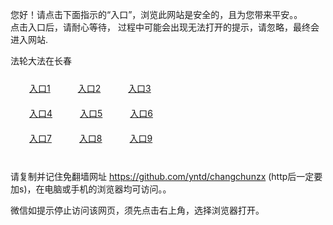 您好！请点击下面指示的“入口”，浏览此网站是安全的，且为您带来平安。。 <br/>
点击入口后，请耐心等待， 过程中可能会出现无法打开的提示，请忽略，最终会进入网站. </br>

法轮大法在长春<br/>
<div style="padding:10px"><a style="margin:20px" target="_blank" href="https://d23e3dk8ubtwx5.cloudfront.net/2Qpsp?kxdhhqf" id="ccLink1" rel="nofollow">入口1</a> <a target="_blank" style="margin:20px" href="https://d22yc3u16jzjgq.cloudfront.net/2Qpsp?qduaqegr" id="ccLink2" rel="nofollow">入口2</a> <a style="margin:20px" target="_blank" href="https://dgsur9y8w3gvk.cloudfront.net/2Qpsp?gswrnwq" id="ccLink3" rel="nofollow">入口3</a></div>

<div style="padding:10px" ><a style="margin:20px" target="_blank" href="https://d23e3dk8ubtwx5.cloudfront.net/2Qpsp?kxdhhqf" id="ccLink4" rel="nofollow">入口4</a> <a style="margin:20px" href="https://d22yc3u16jzjgq.cloudfront.net/2Qpsp?qduaqegr" target="_blank" id="ccLink5" rel="nofollow">入口5</a> <a style="margin:20px" href="https://dgsur9y8w3gvk.cloudfront.net/2Qpsp?gswrnwq" target="_blank" id="ccLink6" rel="nofollow">入口6</a></div>

<div style="padding:10px"><a style="margin:20px" target="_blank" href="https://d23e3dk8ubtwx5.cloudfront.net/2Qpsp?kxdhhqf" id="ccLink7" rel="nofollow">入口7</a> <a style="margin:20px" href="https://d22yc3u16jzjgq.cloudfront.net/2Qpsp?qduaqegr" target="_blank" id="ccLink8" rel="nofollow">入口8</a> <a style="margin:20px" target="_blank" href="https://dgsur9y8w3gvk.cloudfront.net/2Qpsp?gswrnwq" id="ccLink9" rel="nofollow">入口9</a></div>

<br/>



请复制并记住免翻墙网址 https://github.com/yntd/changchunzx (http后一定要加s)，在电脑或手机的浏览器均可访问。。<br/>

微信如提示停止访问该网页，须先点击右上角，选择浏览器打开。
